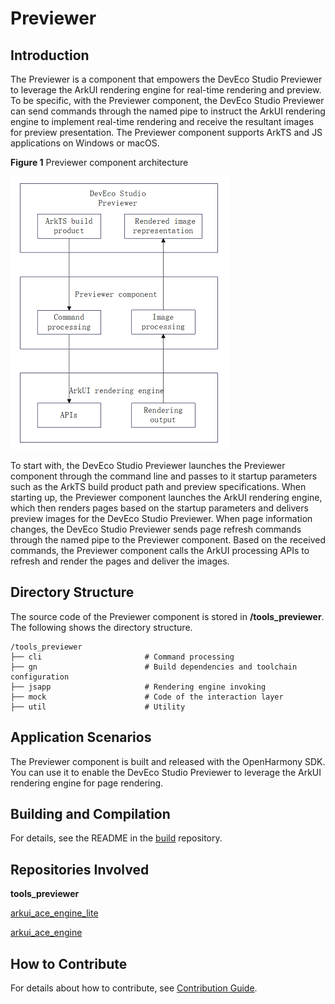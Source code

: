 # Previewer

## Introduction

The Previewer is a component that empowers the DevEco Studio Previewer to leverage the ArkUI rendering engine for real-time rendering and preview. To be specific, with the Previewer component, the DevEco Studio Previewer can send commands through the named pipe to instruct the ArkUI rendering engine to implement real-time rendering and receive the resultant images for preview presentation. The Previewer component supports ArkTS and JS applications on Windows or macOS.

**Figure 1** Previewer component architecture<a name="fig2606133765017"></a> 

![](figures/Previewer-Component-Architecture.PNG "Previewer Component Architecture")

To start with, the DevEco Studio Previewer launches the Previewer component through the command line and passes to it startup parameters such as the ArkTS build product path and preview specifications. When starting up, the Previewer component launches the ArkUI rendering engine, which then renders pages based on the startup parameters and delivers preview images for the DevEco Studio Previewer. When page information changes, the DevEco Studio Previewer sends page refresh commands through the named pipe to the Previewer component. Based on the received commands, the Previewer component calls the ArkUI processing APIs to refresh and render the pages and deliver the images.
## Directory Structure

The source code of the Previewer component is stored in **/tools_previewer**. The following shows the directory structure.

```
/tools_previewer
├── cli                       # Command processing
├── gn                        # Build dependencies and toolchain configuration
├── jsapp                     # Rendering engine invoking
├── mock                      # Code of the interaction layer
├── util                      # Utility
```

## Application Scenarios

The Previewer component is built and released with the OpenHarmony SDK. You can use it to enable the DevEco Studio Previewer to leverage the ArkUI rendering engine for page rendering.

## Building and Compilation

For details, see the README in the [build](https://gitee.com/openharmony/build) repository.

## Repositories Involved

**tools_previewer**

[arkui\_ace\_engine\_lite](https://gitee.com/openharmony/arkui_ace_engine_lite)

[arkui\_ace\_engine](https://gitee.com/openharmony/arkui_ace_engine)

## How to Contribute

For details about how to contribute, see [Contribution Guide](https://gitee.com/openharmony/docs/blob/master/en/contribute/Readme-EN.md).
